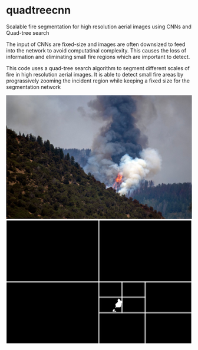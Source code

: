 # quadtreecnn
Scalable fire segmentation for high resolution aerial images using CNNs and Quad-tree search

The input of CNNs are fixed-size and images are often downsized to feed into the network to avoid computatinal complexity. This causes the loss of information and eliminating small fire regions which are important to detect.

This code uses a quad-tree search algorithm to segment different scales of fire in high resolution aerial images. It is able to detect small fire areas by prograssively zooming the incident region while keeping a fixed size for the segmentation network

![Sample image](https://github.com/mnl12/quadtreecnn/blob/main/Sample_images/6.jpg?raw=true)
![Predicted mask](https://github.com/mnl12/quadtreecnn/blob/main/Results/quadtree/quad_pred_mask6.png?raw=true)

